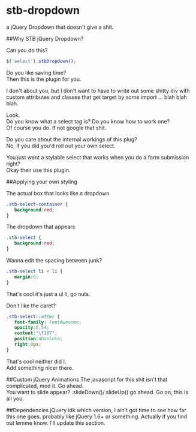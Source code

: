# stb-dropdown
a jQuery Dropdown that doesn't give a shit.  

##Why STB jQuery Dropdown?

Can you do this?  

```javascript
$('select').stbDropdown();
```

Do you like saving time?  
Then this is the plugin for you.  

I don't about you, but I don't want to have to write out some shitty div with custom attributes and classes that get target by some import ... blah blah blah.   

Look.  
Do you know what a select tag is? Do you know how to work one?   
Of course you do. If not google that shit.  

Do you care about the internal workings of this plug?   
No, if you did you'd roll out your own select.   

You just want a stylable select that works when you do a form submission right?   
Okay then use this plugin.  

##Applying your own styling

The actual box that looks like a dropdown  
```css
.stb-select-container {
   background:red;
}
```

The dropdown that appears  
```css
.stb-select {
   background:red;
}
```

Wanna edit the spacing between junk?  
```css
.stb-select li + li {
   margin:0;
}
```
That's cool it's just a ul li, go nuts.   

Don't like the caret?   
```css
.stb-select::after {
   font-family: FontAwesome;
   opacity:0.54;
   content:"\f107";
   position:absolute;
   right:8px;
}
```
That's cool neither did I.   
Add something nicer there.

##Custom jQuery Animations 
The javascript for this shit isn't that complicated, mod it. Go ahead.  
You want to slide appear? .slideDown()/.slideUp() go ahead. Go on, this is all you.  

##Dependencies
jQuery idk which version, I ain't got time to see how far this one goes.
probably like jQuery 1.6+ or something. 
Actually if you find out lemme know. I'll update this section.
